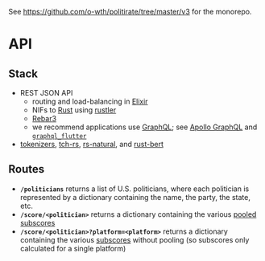 See <https://github.com/o-wth/politirate/tree/master/v3> for the monorepo.

# API

## Stack

-   REST JSON API
    -   routing and load-balancing in [Elixir](https://github.com/elixir-lang/elixir)
    -   NIFs to [Rust](https://github.com/rust-lang/rust) using [rustler](https://github.com/rusterlium/rustler)
    -   [Rebar3](https://github.com/erlang/rebar3)
    -   we recommend applications use [GraphQL](); see [Apollo GraphQL](https://github.com/apollographql/apollo-client) and [`graphql_flutter`](https://github.com/zino-app/graphql-flutter)
-   [tokenizers](https://github.com/huggingface/tokenizers), [tch-rs](https://github.com/LaurentMazare/tch-rs), [rs-natural](https://github.com/christophertrml/rs-natural), and [rust-bert](https://github.com/guillaume-be/rust-bert)

## Routes

-   **`/politicians`** returns a list of U.S. politicians, where each politician is represented by a dictionary containing the name, the party, the state, etc.
-   **`/score/<politician>`** returns a dictionary containing the various [pooled subscores](https://github.com/o-wth/politirate/tree/master/v3#algorithm)
-   **`/score/<politician>?platform=<platform>`** returns a dictionary containing the various [subscores](https://github.com/o-wth/politirate/tree/master/v3#algorithm) without pooling (so subscores only calculated for a single platform)

